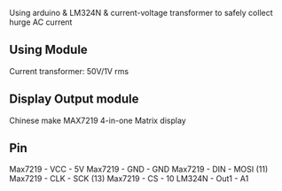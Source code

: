Using arduino & LM324N & current-voltage transformer to safely collect hurge AC current

## Using Module
Current transformer: 50V/1V rms

## Display Output module
Chinese make MAX7219 4-in-one Matrix display

## Pin
Max7219 - VCC - 5V
Max7219 - GND - GND
Max7219 - DIN - MOSI (11)
Max7219 - CLK - SCK  (13)
Max7219 - CS  - 10
LM324N  - Out1 - A1
